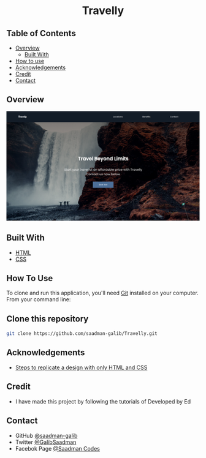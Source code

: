 <h1 align="center">Travelly</h1>

## Table of Contents

- [Overview](#overview)
  - [Built With](#built-with)
- [How to use](#how-to-use)
- [Acknowledgements](#acknowledgements)
- [Credit](#credit)
- [Contact](#contact)

## Overview

![screenshot](./images/README.png)



## Built With

- [HTML](#built-with)
- [CSS](#built-with)

## How To Use

To clone and run this application, you'll need [Git](https://git-scm.com) installed on your computer. From your command line:
## Clone this repository
```bash
git clone https://github.com/saadman-galib/Travelly.git
```


## Acknowledgements

- [Steps to replicate a design with only HTML and CSS](#acknowledgements)

## Credit
- I have made this project by following the tutorials of Developed by Ed


## Contact

- GitHub [@saadman-galib](https://www.github.com/saadman-galib)
- Twitter [@GalibSaadman](https://www.twitter.com/GalibSaadman)
- Facebok Page [@Saadman Codes](https://www.facebook.com/saadman.codes/)